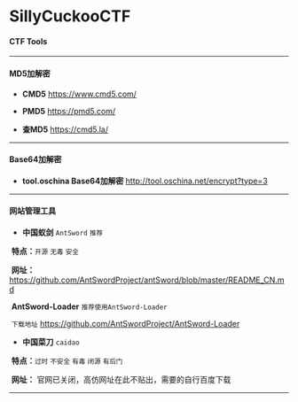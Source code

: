 # SillyCuckooCTF
#### CTF Tools

------

#### MD5加解密

- **CMD5**	 https://www.cmd5.com/


- **PMD5**	 https://pmd5.com/


- **查MD5**	https://cmd5.la/

------

#### Base64加解密

- **tool.oschina Base64加解密**	http://tool.oschina.net/encrypt?type=3

------

#### 网站管理工具

- **中国蚁剑**	`AntSword`	`推荐`	

​		**特点：**`开源`	`无毒`	 `安全`

​		**网址：**	https://github.com/AntSwordProject/antSword/blob/master/README_CN.md

​		**AntSword-Loader**	`推荐使用AntSword-Loader`	

​				`下载地址`	https://github.com/AntSwordProject/AntSword-Loader



- **中国菜刀** 	`caidao`

​		**特点：**`过时`	`不安全`	`有毒`	`闭源`	`有后门`

​		**网址：** 官网已关闭，高仿网址在此不贴出，需要的自行百度下载

------

#### 